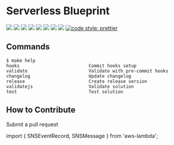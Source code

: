 # Serverless Blueprint

[![](https://img.shields.io/github/license/ik-serverless/aws-sns-slack-subcriber-nodejs)](https://github.com/ik-serverless/aws-sns-slack-subcriber-nodejs)
![](https://github.com/ik-serverless/aws-sns-slack-subcriber-nodejs/workflows/NodeJS/badge.svg)
![](https://github.com/ik-serverless/aws-sns-slack-subcriber-nodejs/workflows/Validate/badge.svg)
![](https://img.shields.io/github/v/release/ik-serverless/aws-sns-slack-subcriber-nodejs?color=blue&include_prereleases)
![](https://img.shields.io/github/v/tag/ik-serverless/aws-sns-slack-subcriber-nodejs)
[![](https://img.shields.io/github/languages/code-size/ik-serverless/aws-sns-slack-subcriber-nodejs)](https://github.com/ik-serverless/aws-sns-slack-subcriber-nodejs)
[![](https://img.shields.io/github/repo-size/ik-serverless/aws-sns-slack-subcriber-nodejs)](https://github.com/ik-serverless/aws-sns-slack-subcriber-nodejs)
![](https://img.shields.io/github/languages/top/ik-serverless/aws-sns-slack-subcriber-nodejs?color=green&logo=typescript&logoColor=blue)
[![code style: prettier](https://img.shields.io/badge/code_style-prettier-ff69b4.svg?style=flat-square)](https://github.com/prettier/prettier)

## Commands

<!-- START makefile-doc -->
```
$ make help 
hooks                          Commit hooks setup
validate                       Validate with pre-commit hooks
changelog                      Update changelog
release                        Create release version
validatejs                     Validate solution
test                           Test solution 
```
<!-- END makefile-doc -->

## How to Contribute

Submit a pull request


import { SNSEventRecord, SNSMessage } from 'aws-lambda';